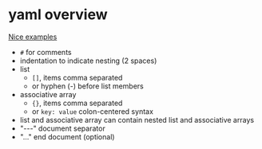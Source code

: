 # yaml overview

[Nice examples](https://en.wikipedia.org/wiki/YAML)

- `#` for comments
- indentation to indicate nesting (2 spaces)
- list
    - `[]`, items comma separated 
    - or hyphen (-) before list members
- associative array
    - `{}`, items comma separated  
    - or `key: value` colon-centered syntax
- list and associative array can contain nested list and associative arrays
- "---" document separator
- "..." end document (optional)
